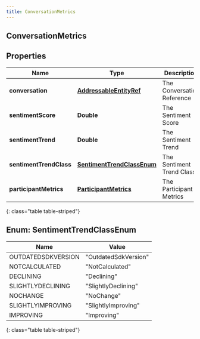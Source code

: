 ```yaml
---
title: ConversationMetrics
---
```

## ConversationMetrics


## Properties

| Name | Type | Description | Notes |
| ------------ | ------------- | ------------- | ------------- |
| **conversation** | <!----><!---->[**AddressableEntityRef**](AddressableEntityRef.html)<!----> | The Conversation Reference |  [optional] |
| **sentimentScore** | <!----><!---->**Double**<!----> | The Sentiment Score |  [optional] |
| **sentimentTrend** | <!----><!---->**Double**<!----> | The Sentiment Trend |  [optional] |
| **sentimentTrendClass** | [**SentimentTrendClassEnum**](#SentimentTrendClassEnum)<!----> | The Sentiment Trend Class |  [optional] |
| **participantMetrics** | <!----><!---->[**ParticipantMetrics**](ParticipantMetrics.html)<!----> | The Participant Metrics |  [optional] |
{: class="table table-striped"}


<a name="SentimentTrendClassEnum"></a>

## Enum: SentimentTrendClassEnum

| Name | Value |
| ---- | ----- |
| OUTDATEDSDKVERSION | &quot;OutdatedSdkVersion&quot; |
| NOTCALCULATED | &quot;NotCalculated&quot; |
| DECLINING | &quot;Declining&quot; |
| SLIGHTLYDECLINING | &quot;SlightlyDeclining&quot; |
| NOCHANGE | &quot;NoChange&quot; |
| SLIGHTLYIMPROVING | &quot;SlightlyImproving&quot; |
| IMPROVING | &quot;Improving&quot; |
{: class="table table-striped"}



